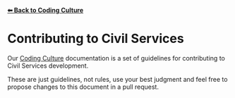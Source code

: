 **[⬅ Back to Coding Culture](README.md)**

# Contributing to Civil Services

Our [Coding Culture](https://github.com/CivilServiceUSA/coding-culture/blob/master/README.md) documentation is a set of guidelines for contributing to Civil Services development.

These are just guidelines, not rules, use your best judgment and feel free to propose changes to this document in a pull request.
